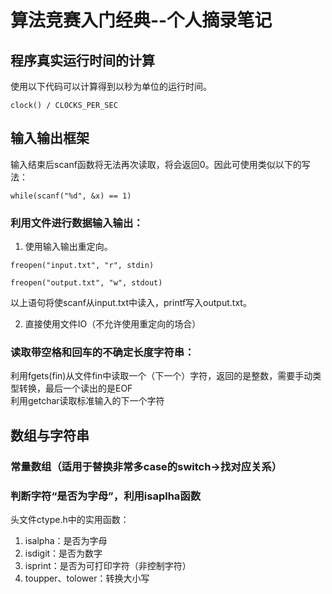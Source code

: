 # 算法竞赛入门经典--个人摘录笔记

## 程序真实运行时间的计算
使用以下代码可以计算得到以秒为单位的运行时间。
<pre><code>clock() / CLOCKS_PER_SEC</code></pre>  

## 输入输出框架  
输入结束后scanf函数将无法再次读取，将会返回0。因此可使用类似以下的写法：  
<pre><code>while(scanf("%d", &x) == 1)</code></pre>  
  
### 利用文件进行数据输入输出：  
1. 使用输入输出重定向。  
<pre><code>freopen("input.txt", "r", stdin)</code></pre>  
<pre><code>freopen("output.txt", "w", stdout)</code></pre>  
以上语句将使scanf从input.txt中读入，printf写入output.txt。  
  
2. 直接使用文件IO（不允许使用重定向的场合）  

### 读取带空格和回车的不确定长度字符串：  
利用fgets(fin)从文件fin中读取一个（下一个）字符，返回的是整数，需要手动类型转换，最后一个读出的是EOF  
利用getchar读取标准输入的下一个字符  

## 数组与字符串  

### 常量数组（适用于替换非常多case的switch->找对应关系）  

### 判断字符“是否为字母”，利用isaplha函数  
头文件ctype.h中的实用函数：  
1. isalpha：是否为字母
2. isdigit：是否为数字
3. isprint：是否为可打印字符（非控制字符）
4. toupper、tolower：转换大小写  

### 

